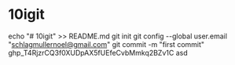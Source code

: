 # 10igit
echo "# 10igit" >> README.md
git init
git config --global user.email "schlagmullernoel@gmail.com"
git commit -m "first commit"
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
asd